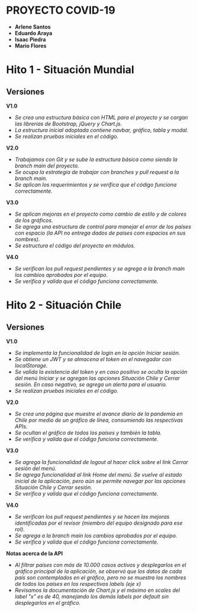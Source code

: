 # PROYECTO COVID-19

* **Arlene Santos**
* **Eduardo Araya**
* **Isaac Piedra** 
* **Mario Flores**

# Hito 1 - Situación Mundial

## Versiones

**V1.0**
* *Se crea una estructura básica con HTML para el proyecto y se cargan las librerías de Bootstrap, jQuery y Chart.js.*
* *La estructura inicial adoptada contiene navbar, gráfico, tabla y modal.* 
* *Se realizan pruebas iniciales en el código.*

**V2.0**
* *Trabajamos con Git y se sube la estructura básica como siendo la branch main del proyecto.*
* *Se ocupa la estrategia de trabajar con branches y pull request a la branch main.*
* *Se aplican los requerimientos y se verifica que el código funciona correctamente.*

**V3.0**
* *Se aplican mejoras en el proyecto como cambio de estilo y de colores de los gráficos.*
* *Se agrega una estructura de control para manejar el error de los países con espacio (la API no entrega dados de países com espacios en sus nombres).*
* *Se estructura el código del proyecto en módulos.*

**V4.0**
* *Se verifican los pull request pendientes y se agrega a la branch main los cambios aprobados por el equipo.*
* *Se verifica y valida que el código funciona correctamente.*

# Hito 2 - Situación Chile

## Versiones

**V1.0**
* *Se implementa la funcionalidad de login en la opción Iniciar sesión.*
* *Se obtiene un JWT y se almacena el token en el navegador con localStorage.*
* *Se valida la existencia del token y en caso positivo se oculta la opción del menú Iniciar y se agregan las opciones Situación Chile y Cerrar sesión. En caso negativo, se agrega un alerta para el usuario.* 
* *Se realizan pruebas iniciales en el código.*

**V2.0**
* *Se crea una página que muestre el avance diario de la pandemia en Chile por medio de un gráfico de línea, consumiendo las respectivas APIs.*
* *Se ocultan el gráfico de todos los países y también la tabla.*
* *Se verifica y valida que el código funciona correctamente.*

**V3.0**
* *Se agrega la funcionalidad de logout al hacer click sobre el link Cerrar sesión del menú.*
* *Se agrega funcionalidad al link Home del menú. Se vuelve al estado inicial de la aplicación, pero aún se permite navegar por las opciones Situación Chile y Cerrar sesión.*
* *Se verifica y valida que el código funciona correctamente.*

**V4.0**
* *Se verifican los pull request pendientes y se hacen las mejoras identificadas por el revisor (miembro del equipo designado para ese rol).*
* *Se agrega a la branch main los cambios aprobados por el equipo.*
* *Se verifica y valida que el código funciona correctamente.*

**Notas acerca de la API**
* *Al filtrar países con más de 10.000 casos activos y desplegarlos en el gráfico principal de la aplicación, se observó que los datos de cada país son contemplados en el gráfico, pero no se muestra los nombres de todos los países en los respectivos labels (eje x)*
* *Revisamos la documentación de Chart.js y el máximo en scales del label "x" es de 40, manejando los demás labels por default sin desplegarlos en el gráfico.*



